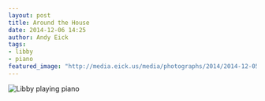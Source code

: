 ```yaml
---
layout: post
title: Around the House
date: 2014-12-06 14:25
author: Andy Eick
tags: 
- libby
- piano
featured_image: "http://media.eick.us/media/photographs/2014/2014-12-05/around-the-house-2014-12-05-20-15-40.jpg"
---
```

![Libby playing piano](http://media.eick.us/media/photographs/2014/2014-12-05/around-the-house-2014-12-05-20-15-40.jpg)
